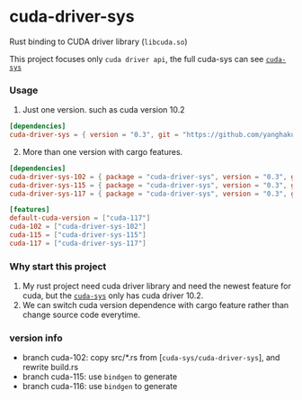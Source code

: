 # cuda-driver-sys

Rust binding to CUDA driver library (```libcuda.so```)

This project focuses only ```cuda driver api```, the full cuda-sys can see [```cuda-sys```]

### Usage

1. Just one version. such as cuda version 10.2

```toml
[dependencies]
cuda-driver-sys = { version = "0.3", git = "https://github.com/yanghaku/cuda-driver-sys", branch = "cuda-102" }
```

2. More than one version with cargo features.

```toml
[dependencies]
cuda-driver-sys-102 = { package = "cuda-driver-sys", version = "0.3", git = "https://github.com/yanghaku/cuda-driver-sys", branch = "cuda-102", optional = true }
cuda-driver-sys-115 = { package = "cuda-driver-sys", version = "0.3", git = "https://github.com/yanghaku/cuda-driver-sys", branch = "cuda-115", optional = true }
cuda-driver-sys-117 = { package = "cuda-driver-sys", version = "0.3", git = "https://github.com/yanghaku/cuda-driver-sys", branch = "cuda-117", optional = true }

[features]
default-cuda-version = ["cuda-117"]
cuda-102 = ["cuda-driver-sys-102"]
cuda-115 = ["cuda-driver-sys-115"]
cuda-117 = ["cuda-driver-sys-117"]
```

### Why start this project

1. My rust project need cuda driver library and need the newest feature for cuda, but the [```cuda-sys```] only has cuda
   driver 10.2.
2. We can switch cuda version dependence with cargo feature rather than change source code everytime.

### version info

* branch cuda-102: copy src/*.rs from [```cuda-sys/cuda-driver-sys```], and rewrite build.rs
* branch cuda-115: use ```bindgen``` to generate
* branch cuda-116: use ```bindgen``` to generate

[```cuda-sys```]: https://github.com/rust-cuda/cuda-sys

